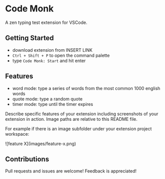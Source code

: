 # Code Monk

A zen typing test extension for VSCode.

## Getting Started

- download extension from INSERT LINK
- `Ctrl + Shift + P` to open the command palette
- type `Code Monk: Start` and hit enter

## Features

<!-- TODO: insert demo gif -->

- word mode: type a series of words from the most common 1000 english words
- quote mode: type a random quote
- timer mode: type until the timer expires

Describe specific features of your extension including screenshots of your extension in action. Image paths are relative to this README file.

For example if there is an image subfolder under your extension project workspace:

\!\[feature X\]\(images/feature-x.png\)

## Contributions

Pull requests and issues are welcome! Feedback is appreciated!
